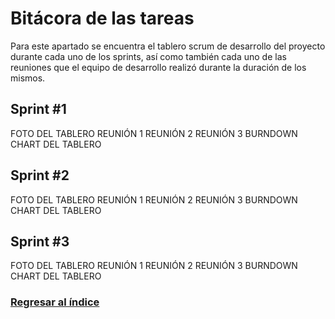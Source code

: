 # Bitácora de las tareas

Para este apartado se encuentra el tablero scrum de desarrollo del proyecto durante cada uno de los sprints, así como también cada uno de las reuniones que el equipo de desarrollo realizó durante la duración de los mismos.

## Sprint #1
FOTO DEL TABLERO
REUNIÓN 1
REUNIÓN 2 
REUNIÓN 3
BURNDOWN CHART DEL TABLERO
## Sprint #2
FOTO DEL TABLERO
REUNIÓN 1
REUNIÓN 2 
REUNIÓN 3
BURNDOWN CHART DEL TABLERO
## Sprint #3
FOTO DEL TABLERO
REUNIÓN 1
REUNIÓN 2 
REUNIÓN 3
BURNDOWN CHART DEL TABLERO

### [Regresar al índice](/README.md)